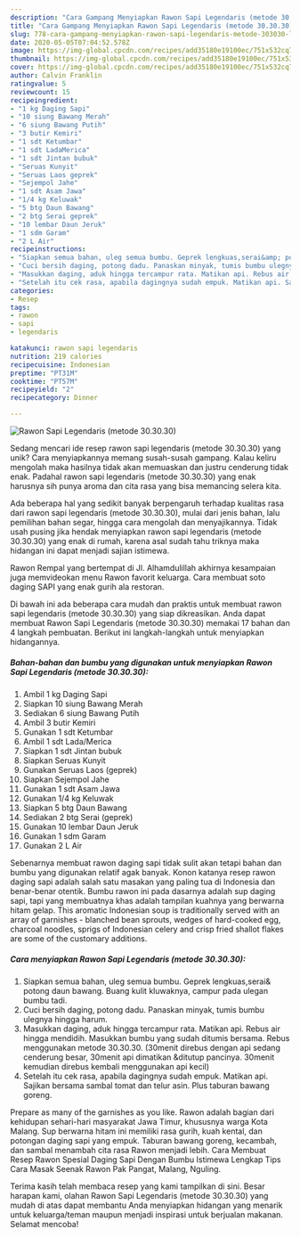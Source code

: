 ```yaml
---
description: "Cara Gampang Menyiapkan Rawon Sapi Legendaris (metode 30.30.30), Lezat"
title: "Cara Gampang Menyiapkan Rawon Sapi Legendaris (metode 30.30.30), Lezat"
slug: 778-cara-gampang-menyiapkan-rawon-sapi-legendaris-metode-303030-lezat
date: 2020-05-05T07:04:52.578Z
image: https://img-global.cpcdn.com/recipes/add35180e19100ec/751x532cq70/rawon-sapi-legendaris-metode-303030-foto-resep-utama.jpg
thumbnail: https://img-global.cpcdn.com/recipes/add35180e19100ec/751x532cq70/rawon-sapi-legendaris-metode-303030-foto-resep-utama.jpg
cover: https://img-global.cpcdn.com/recipes/add35180e19100ec/751x532cq70/rawon-sapi-legendaris-metode-303030-foto-resep-utama.jpg
author: Calvin Franklin
ratingvalue: 5
reviewcount: 15
recipeingredient:
- "1 kg Daging Sapi"
- "10 siung Bawang Merah"
- "6 siung Bawang Putih"
- "3 butir Kemiri"
- "1 sdt Ketumbar"
- "1 sdt LadaMerica"
- "1 sdt Jintan bubuk"
- "Seruas Kunyit"
- "Seruas Laos geprek"
- "Sejempol Jahe"
- "1 sdt Asam Jawa"
- "1/4 kg Keluwak"
- "5 btg Daun Bawang"
- "2 btg Serai geprek"
- "10 lembar Daun Jeruk"
- "1 sdm Garam"
- "2 L Air"
recipeinstructions:
- "Siapkan semua bahan, uleg semua bumbu. Geprek lengkuas,serai&amp; potong daun bawang. Buang kulit kluwaknya, campur pada ulegan bumbu tadi."
- "Cuci bersih daging, potong dadu. Panaskan minyak, tumis bumbu ulegnya hingga harum."
- "Masukkan daging, aduk hingga tercampur rata. Matikan api. Rebus air hingga mendidih. Masukkan bumbu yang sudah ditumis bersama. Rebus menggunakan metode 30.30.30. (30menit direbus dengan api sedang cenderung besar, 30menit api dimatikan &amp;ditutup pancinya. 30menit kemudian direbus kembali menggunakan api kecil)"
- "Setelah itu cek rasa, apabila dagingnya sudah empuk. Matikan api. Sajikan bersama sambal tomat dan telur asin. Plus taburan bawang goreng."
categories:
- Resep
tags:
- rawon
- sapi
- legendaris

katakunci: rawon sapi legendaris 
nutrition: 219 calories
recipecuisine: Indonesian
preptime: "PT31M"
cooktime: "PT57M"
recipeyield: "2"
recipecategory: Dinner

---
```



![Rawon Sapi Legendaris (metode 30.30.30)](https://img-global.cpcdn.com/recipes/add35180e19100ec/751x532cq70/rawon-sapi-legendaris-metode-303030-foto-resep-utama.jpg)

Sedang mencari ide resep rawon sapi legendaris (metode 30.30.30) yang unik? Cara menyiapkannya memang susah-susah gampang. Kalau keliru mengolah maka hasilnya tidak akan memuaskan dan justru cenderung tidak enak. Padahal rawon sapi legendaris (metode 30.30.30) yang enak harusnya sih punya aroma dan cita rasa yang bisa memancing selera kita.

Ada beberapa hal yang sedikit banyak berpengaruh terhadap kualitas rasa dari rawon sapi legendaris (metode 30.30.30), mulai dari jenis bahan, lalu pemilihan bahan segar, hingga cara mengolah dan menyajikannya. Tidak usah pusing jika hendak menyiapkan rawon sapi legendaris (metode 30.30.30) yang enak di rumah, karena asal sudah tahu triknya maka hidangan ini dapat menjadi sajian istimewa.

Rawon Rempal yang bertempat di Jl. Alhamdulillah akhirnya kesampaian juga memvideokan menu Rawon favorit keluarga. Cara membuat soto daging SAPI yang enak gurih ala restoran.


Di bawah ini ada beberapa cara mudah dan praktis untuk membuat rawon sapi legendaris (metode 30.30.30) yang siap dikreasikan. Anda dapat membuat Rawon Sapi Legendaris (metode 30.30.30) memakai 17 bahan dan 4 langkah pembuatan. Berikut ini langkah-langkah untuk menyiapkan hidangannya.

<!--inarticleads1-->

##### Bahan-bahan dan bumbu yang digunakan untuk menyiapkan Rawon Sapi Legendaris (metode 30.30.30):

1. Ambil 1 kg Daging Sapi
1. Siapkan 10 siung Bawang Merah
1. Sediakan 6 siung Bawang Putih
1. Ambil 3 butir Kemiri
1. Gunakan 1 sdt Ketumbar
1. Ambil 1 sdt Lada/Merica
1. Siapkan 1 sdt Jintan bubuk
1. Siapkan Seruas Kunyit
1. Gunakan Seruas Laos (geprek)
1. Siapkan Sejempol Jahe
1. Gunakan 1 sdt Asam Jawa
1. Gunakan 1/4 kg Keluwak
1. Siapkan 5 btg Daun Bawang
1. Sediakan 2 btg Serai (geprek)
1. Gunakan 10 lembar Daun Jeruk
1. Gunakan 1 sdm Garam
1. Gunakan 2 L Air


Sebenarnya membuat rawon daging sapi tidak sulit akan tetapi bahan dan bumbu yang digunakan relatif agak banyak. Konon katanya resep rawon daging sapi adalah salah satu masakan yang paling tua di Indonesia dan benar-benar otentik. Bumbu rawon ini pada dasarnya adalah sup daging sapi, tapi yang membuatnya khas adalah tampilan kuahnya yang berwarna hitam gelap. This aromatic Indonesian soup is traditionally served with an array of garnishes - blanched bean sprouts, wedges of hard-cooked egg, charcoal noodles, sprigs of Indonesian celery and crisp fried shallot flakes are some of the customary additions. 

<!--inarticleads2-->

##### Cara menyiapkan Rawon Sapi Legendaris (metode 30.30.30):

1. Siapkan semua bahan, uleg semua bumbu. Geprek lengkuas,serai&amp; potong daun bawang. Buang kulit kluwaknya, campur pada ulegan bumbu tadi.
1. Cuci bersih daging, potong dadu. Panaskan minyak, tumis bumbu ulegnya hingga harum.
1. Masukkan daging, aduk hingga tercampur rata. Matikan api. Rebus air hingga mendidih. Masukkan bumbu yang sudah ditumis bersama. Rebus menggunakan metode 30.30.30. (30menit direbus dengan api sedang cenderung besar, 30menit api dimatikan &amp;ditutup pancinya. 30menit kemudian direbus kembali menggunakan api kecil)
1. Setelah itu cek rasa, apabila dagingnya sudah empuk. Matikan api. Sajikan bersama sambal tomat dan telur asin. Plus taburan bawang goreng.


Prepare as many of the garnishes as you like. Rawon adalah bagian dari kehidupan sehari-hari masyarakat Jawa Timur, khususnya warga Kota Malang. Sup berwarna hitam ini memiliki rasa gurih, kuah kental, dan potongan daging sapi yang empuk. Taburan bawang goreng, kecambah, dan sambal menambah cita rasa Rawon menjadi lebih. Cara Membuat Resep Rawon Spesial Daging Sapi Dengan Bumbu Istimewa Lengkap Tips Cara Masak Seenak Rawon Pak Pangat, Malang, Nguling. 

Terima kasih telah membaca resep yang kami tampilkan di sini. Besar harapan kami, olahan Rawon Sapi Legendaris (metode 30.30.30) yang mudah di atas dapat membantu Anda menyiapkan hidangan yang menarik untuk keluarga/teman maupun menjadi inspirasi untuk berjualan makanan. Selamat mencoba!
